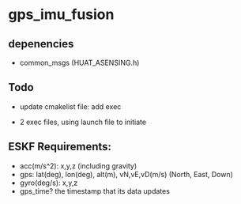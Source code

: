 # gps_imu_fusion

## depenencies

- common_msgs (HUAT_ASENSING.h)

## Todo

- update cmakelist file: add exec

- 2 exec files, using launch file to initiate

## ESKF Requirements:

- acc(m/s^2): x,y,z (including gravity)
- gps: lat(deg), lon(deg), alt(m), vN,vE,vD(m/s) (North, East, Down)
- gyro(deg/s): x,y,z
- gps_time?
  the timestamp that its data updates